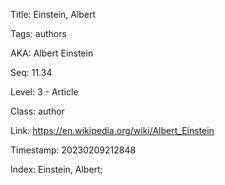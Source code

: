 Title:  Einstein, Albert

Tags:   authors

AKA:    Albert Einstein

Seq:    11.34

Level:  3 - Article

Class:  author

Link:   https://en.wikipedia.org/wiki/Albert_Einstein

Timestamp: 20230209212848

Index:  Einstein, Albert; 

